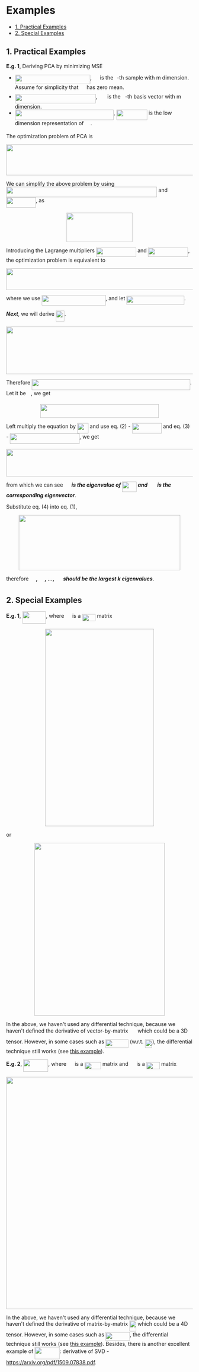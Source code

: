 <h1> Examples </h1>

<!-- MarkdownTOC -->

- [1. Practical Examples](#1-practical-examples)
- [2. Special Examples](#2-special-examples)

<!-- /MarkdownTOC -->

## 1. Practical Examples

**E.g. 1**, Deriving PCA by minimizing MSE

- <img src="svg/684d1346c74b9987de0c17d9c53cf2ac.svg?invert_in_darkmode" align=middle width=203.00764604999998pt height=24.65753399999998pt/>, <img src="svg/c416d0c6d8ab37f889334e2d1a9863c3.svg?invert_in_darkmode" align=middle width=14.628015599999989pt height=14.611878600000017pt/> is the <img src="svg/77a3b857d53fb44e33b53e4c8b68351a.svg?invert_in_darkmode" align=middle width=5.663225699999989pt height=21.68300969999999pt/>-th sample with m dimension. Assume for simplicity that <img src="svg/d05b996d2c08252f77613c25205a0f04.svg?invert_in_darkmode" align=middle width=14.29216634999999pt height=22.55708729999998pt/> has zero mean.
- <img src="svg/805f1ba29a4965179d1766344a78003f.svg?invert_in_darkmode" align=middle width=217.82867865pt height=24.65753399999998pt/>, <img src="svg/831047ac6f850b0d588c94d84fc6f4c1.svg?invert_in_darkmode" align=middle width=19.75740524999999pt height=14.611878600000017pt/> is the <img src="svg/36b5afebdba34564d884d347484ac0c7.svg?invert_in_darkmode" align=middle width=7.710416999999989pt height=21.68300969999999pt/>-th basis vector with m dimension.
- <img src="svg/c053a97af423085b0d1caff7bad21361.svg?invert_in_darkmode" align=middle width=266.19297209999996pt height=27.91243950000002pt/>, <img src="svg/9fb01b1f049f71510ce5c71a29044cc5.svg?invert_in_darkmode" align=middle width=82.89732165pt height=27.91243950000002pt/> is the low dimension representation of <img src="svg/c416d0c6d8ab37f889334e2d1a9863c3.svg?invert_in_darkmode" align=middle width=14.628015599999989pt height=14.611878600000017pt/>.

The optimization problem of PCA is

<p align="center"><img src="svg/29c78824c7a61b548ec04ab6d9565e59.svg?invert_in_darkmode" align=middle width=649.1553024pt height=82.98738359999999pt/></p>

We can simplify the above problem by using <img src="svg/5c1be6a2e2ad9f7bc05cc2b96913e716.svg?invert_in_darkmode" align=middle width=407.3047274999999pt height=27.91243950000002pt/> and <img src="svg/a5d4fd403c305234001f2f87d133519b.svg?invert_in_darkmode" align=middle width=79.79416499999999pt height=27.91243950000002pt/>, as

<p align="center"><img src="svg/1f80db88a38606d519d5360fe87c5722.svg?invert_in_darkmode" align=middle width=177.6595425pt height=78.8777946pt/></p>

Introducing the Lagrange multipliers <img src="svg/15c6364fc6c8a9ac330de3cc1dd76297.svg?invert_in_darkmode" align=middle width=108.05943059999998pt height=24.65753399999998pt/> and <img src="svg/3a4921573f3ddd88fef975e48b03fb34.svg?invert_in_darkmode" align=middle width=108.05943059999998pt height=24.65753399999998pt/>, the optimization problem is equivalent to

<p align="center"><img src="svg/8ac1adc2cab49704bbd30386e8dbce6e.svg?invert_in_darkmode" align=middle width=643.57777275pt height=57.95347964999999pt/></p>

where we use <img src="svg/d37fd43b0bbbbbf3e43cf14bc25fa23f.svg?invert_in_darkmode" align=middle width=172.41955334999997pt height=27.91243950000002pt/>, and let <img src="svg/418646bd58f82cd21db79833604153d8.svg?invert_in_darkmode" align=middle width=155.80308315pt height=24.7161288pt/>.

***Next***, we will derive <img src="svg/812ea914ddbd5c7b8de749d8e906a6f8.svg?invert_in_darkmode" align=middle width=23.155842599999996pt height=28.92634470000001pt/>.

<p align="center"><img src="svg/def613611f4a6de062366f4d4ffb468f.svg?invert_in_darkmode" align=middle width=747.00524745pt height=127.9730364pt/></p>

Therefore <img src="svg/c5aef706035e4c1858fd5dd2c833d7dd.svg?invert_in_darkmode" align=middle width=427.78704045pt height=28.92634470000001pt/>. Let it be <img src="svg/60eb568c0573744ea49707553106a93f.svg?invert_in_darkmode" align=middle width=9.452005199999991pt height=21.18721440000001pt/>, we get

<p align="center"><img src="svg/964bf31ee86abec2555f40e2fdf2fc46.svg?invert_in_darkmode" align=middle width=319.67028719999996pt height=36.35277855pt/></p>

Left multiply the equation by <img src="svg/9e8ffed85b9290db84ba5b6f98e56762.svg?invert_in_darkmode" align=middle width=30.07986959999999pt height=27.91243950000002pt/> and use eq. (2) - <img src="svg/a5d4fd403c305234001f2f87d133519b.svg?invert_in_darkmode" align=middle width=79.79416499999999pt height=27.91243950000002pt/> and eq. (3) - <img src="svg/9b0ceed0bf10a076c6acc03793081cf3.svg?invert_in_darkmode" align=middle width=187.61789639999998pt height=27.91243950000002pt/>, we get

<p align="center"><img src="svg/4881c708375c2ac17b4f37d280a28c13.svg?invert_in_darkmode" align=middle width=634.44980115pt height=74.0239665pt/></p>

from which we can see ***<img src="svg/47c91d5b4bf88dfbe2233a1b27bb8cbe.svg?invert_in_darkmode" align=middle width=15.693592199999989pt height=22.831056599999986pt/> is the eigenvalue of <img src="svg/a4ae53a03eecebede446b3cdc5eb7183.svg?invert_in_darkmode" align=middle width=38.85835304999999pt height=27.91243950000002pt/> and <img src="svg/831047ac6f850b0d588c94d84fc6f4c1.svg?invert_in_darkmode" align=middle width=19.75740524999999pt height=14.611878600000017pt/> is the corresponding eigenvector***.

Substitute eq. (4) into eq. (1),

<p align="center"><img src="svg/446ec8bf533862f656801999abf8ea01.svg?invert_in_darkmode" align=middle width=435.77233755pt height=149.10353865pt/></p>

therefore ***<img src="svg/ce9b0d1765717c60b7915f2a48951a92.svg?invert_in_darkmode" align=middle width=16.141629899999987pt height=22.831056599999986pt/>, <img src="svg/22d952fd172ae91ac1817c8f2b3be088.svg?invert_in_darkmode" align=middle width=16.141629899999987pt height=22.831056599999986pt/>, ..., <img src="svg/0c99b2af0fc5f8b1a39c8902837934f4.svg?invert_in_darkmode" align=middle width=16.855112999999992pt height=22.831056599999986pt/> should be the largest k eigenvalues***. <img src="svg/bcf9035465fb0a2d380bb9fc8c9d2545.svg?invert_in_darkmode" align=middle width=12.785434199999989pt height=22.19178720000002pt/>



## 2. Special Examples

**E.g. 1**, <img src="svg/ca960af172ffc76bd9f26a4be5e26ace.svg?invert_in_darkmode" align=middle width=63.6150108pt height=33.20539859999999pt/>, where <img src="svg/d05b996d2c08252f77613c25205a0f04.svg?invert_in_darkmode" align=middle width=14.29216634999999pt height=22.55708729999998pt/> is a <img src="svg/6751b03b5f3d6d66a90def3339c879c8.svg?invert_in_darkmode" align=middle width=36.28986404999999pt height=19.1781018pt/> matrix

<p align="center"><img src="svg/a004f1e62426b63737ecc8c87aa28719.svg?invert_in_darkmode" align=middle width=293.33587305pt height=532.17125775pt/></p>

or

<p align="center"><img src="svg/2211dff6fd22e1740aa0d3c5d1505f08.svg?invert_in_darkmode" align=middle width=351.38692215pt height=465.51294075pt/></p>

In the above, we haven't used any differential technique, because we haven't defined the derivative of vector-by-matrix <img src="svg/4cd51c073dc2f63ed2a687aabdf9e3c2.svg?invert_in_darkmode" align=middle width=17.980054949999996pt height=30.648287999999997pt/> which could be a 3D tensor. However, in some cases such as <img src="svg/fd6a90714b41269dcf4d29fd283b2fc5.svg?invert_in_darkmode" align=middle width=61.67770949999999pt height=22.55708729999998pt/> (w.r.t. <img src="svg/380c103b60c66d6420ec8923cdc6e6e8.svg?invert_in_darkmode" align=middle width=19.80585089999999pt height=22.55708729999998pt/>), the differential technique still works (see [this example](./README.md#y=Wx)).

**E.g. 2**, <img src="svg/8549adb88bfe36130ebab8cf4798e2e8.svg?invert_in_darkmode" align=middle width=67.05929834999999pt height=33.20539859999999pt/>, where <img src="svg/319d907db67f3000780e9b2d1a2816d9.svg?invert_in_darkmode" align=middle width=14.764759349999988pt height=22.55708729999998pt/> is a <img src="svg/63b142315f480db0b3ff453d62cc3e7f.svg?invert_in_darkmode" align=middle width=44.39116769999999pt height=19.1781018pt/> matrix and <img src="svg/d05b996d2c08252f77613c25205a0f04.svg?invert_in_darkmode" align=middle width=14.29216634999999pt height=22.55708729999998pt/> is a <img src="svg/6751b03b5f3d6d66a90def3339c879c8.svg?invert_in_darkmode" align=middle width=36.28986404999999pt height=19.1781018pt/> matrix

<p align="center"><img src="svg/a6f513ee10f611fd18a07a55e85d0ef3.svg?invert_in_darkmode" align=middle width=553.9515267pt height=625.9342254pt/></p>

In the above, we haven't used any differential technique, because we haven't defined the derivative of matrix-by-matrix <img src="svg/67f5bf892d3a85e4355fafecc13c8d5c.svg?invert_in_darkmode" align=middle width=18.347874599999994pt height=28.92634470000001pt/> which could be a 4D tensor. However, in some cases such as <img src="svg/20f8bd7d5b5393263f338e8c2a18b2cf.svg?invert_in_darkmode" align=middle width=65.26671524999999pt height=22.55708729999998pt/>, the differential technique still works (see [this example](./README.md#Y=AX)). Besides, there is another excellent example of <img src="svg/8549adb88bfe36130ebab8cf4798e2e8.svg?invert_in_darkmode" align=middle width=67.05929834999999pt height=33.20539859999999pt/>: derivative of SVD - https://arxiv.org/pdf/1509.07838.pdf.